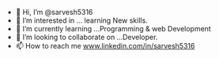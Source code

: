 - 👋 Hi, I’m @sarvesh5316
- 👀 I’m interested in ... learning New skills.
- 🌱 I’m currently learning ...Programming & web Development
- 💞️ I’m looking to collaborate on ...Developer. 
- 📫 How to reach me www.linkedin.com/in/sarvesh5316

<!---
sarvesh5316/sarvesh5316 is a ✨ special ✨ repository because its `README.md` (this file) appears on your GitHub profile.
You can click the Preview link to take a look at your changes.
--->
